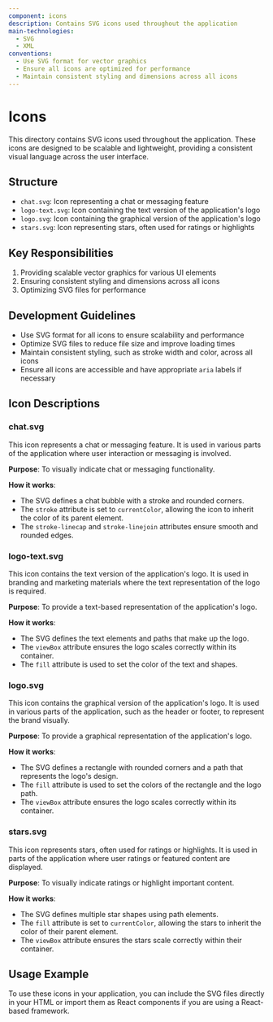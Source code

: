 ```yaml
---
component: icons
description: Contains SVG icons used throughout the application
main-technologies:
  - SVG
  - XML
conventions:
  - Use SVG format for vector graphics
  - Ensure all icons are optimized for performance
  - Maintain consistent styling and dimensions across all icons
---
```


# Icons

This directory contains SVG icons used throughout the application. These icons are designed to be scalable and lightweight, providing a consistent visual language across the user interface.

## Structure

- `chat.svg`: Icon representing a chat or messaging feature
- `logo-text.svg`: Icon containing the text version of the application's logo
- `logo.svg`: Icon containing the graphical version of the application's logo
- `stars.svg`: Icon representing stars, often used for ratings or highlights

## Key Responsibilities

1. Providing scalable vector graphics for various UI elements
2. Ensuring consistent styling and dimensions across all icons
3. Optimizing SVG files for performance

## Development Guidelines

- Use SVG format for all icons to ensure scalability and performance
- Optimize SVG files to reduce file size and improve loading times
- Maintain consistent styling, such as stroke width and color, across all icons
- Ensure all icons are accessible and have appropriate `aria` labels if necessary

## Icon Descriptions

### chat.svg

This icon represents a chat or messaging feature. It is used in various parts of the application where user interaction or messaging is involved.

**Purpose**: To visually indicate chat or messaging functionality.

**How it works**: 
- The SVG defines a chat bubble with a stroke and rounded corners.
- The `stroke` attribute is set to `currentColor`, allowing the icon to inherit the color of its parent element.
- The `stroke-linecap` and `stroke-linejoin` attributes ensure smooth and rounded edges.

### logo-text.svg

This icon contains the text version of the application's logo. It is used in branding and marketing materials where the text representation of the logo is required.

**Purpose**: To provide a text-based representation of the application's logo.

**How it works**: 
- The SVG defines the text elements and paths that make up the logo.
- The `viewBox` attribute ensures the logo scales correctly within its container.
- The `fill` attribute is used to set the color of the text and shapes.

### logo.svg

This icon contains the graphical version of the application's logo. It is used in various parts of the application, such as the header or footer, to represent the brand visually.

**Purpose**: To provide a graphical representation of the application's logo.

**How it works**: 
- The SVG defines a rectangle with rounded corners and a path that represents the logo's design.
- The `fill` attribute is used to set the colors of the rectangle and the logo path.
- The `viewBox` attribute ensures the logo scales correctly within its container.

### stars.svg

This icon represents stars, often used for ratings or highlights. It is used in parts of the application where user ratings or featured content are displayed.

**Purpose**: To visually indicate ratings or highlight important content.

**How it works**: 
- The SVG defines multiple star shapes using path elements.
- The `fill` attribute is set to `currentColor`, allowing the stars to inherit the color of their parent element.
- The `viewBox` attribute ensures the stars scale correctly within their container.

## Usage Example

To use these icons in your application, you can include the SVG files directly in your HTML or import them as React components if you are using a React-based framework.
